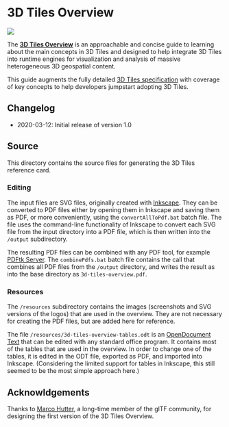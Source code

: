 # 3D Tiles Overview

[![](../figures/3d-tiles-overview-single-layout-8x3.jpg)](../3d-tiles-overview.pdf)

The [**3D Tiles Overview**](../3d-tiles-overview.pdf) is an approachable and concise guide to learning about the main concepts in 3D Tiles and designed to help integrate 3D Tiles into runtime engines for visualization and analysis of massive heterogeneous 3D geospatial content.

This guide augments the fully detailed [3D Tiles specification](https://github.com/CesiumGS/3d-tiles/tree/main/specification#3d-tiles-format-specification) with coverage of key concepts to help developers jumpstart adopting 3D Tiles.

## Changelog

* 2020-03-12: Initial release of version 1.0

## Source

This directory contains the source files for generating the 3D Tiles reference card.

### Editing

The input files are SVG files, originally created with [Inkscape](https://inkscape.org/). They can be converted to PDF files either by opening them in Inkscape and saving them as PDF, or more conveniently, using the `convertAllToPdf.bat` batch file. The file uses the command-line functionality of Inkscape to convert each SVG file from the input directory into a PDF file, which is then written into the `/output` subdirectory.

The resulting PDF files can be combined with any PDF tool, for example [PDFtk Server](https://www.pdflabs.com/tools/pdftk-server/). The `combinePdfs.bat` batch file contains the call that combines all PDF files from the `/output` directory, and writes the result as into the base directory as `3d-tiles-overview.pdf`.

### Resources

The `/resources` subdirectory contains the images (screenshots and SVG versions of the logos) that are used in the overview. They are not necessary for creating the PDF files, but are added here for reference.

The file `/resources/3d-tiles-overview-tables.odt` is an [OpenDocument Text](https://en.wikipedia.org/wiki/OpenDocument) that can be edited with any standard office program. It contains most of the tables that are used in the overview. In order to change one of the tables, it is edited in the ODT file, exported as PDF, and imported into Inkscape. (Considering the limited support for tables in Inkscape, this still seemed to be the most simple approach here.)

## Acknowldgements

Thanks to [Marco Hutter](https://github.com/javagl), a long-time member of the glTF community, for designing the first version of the 3D Tiles Overview.
